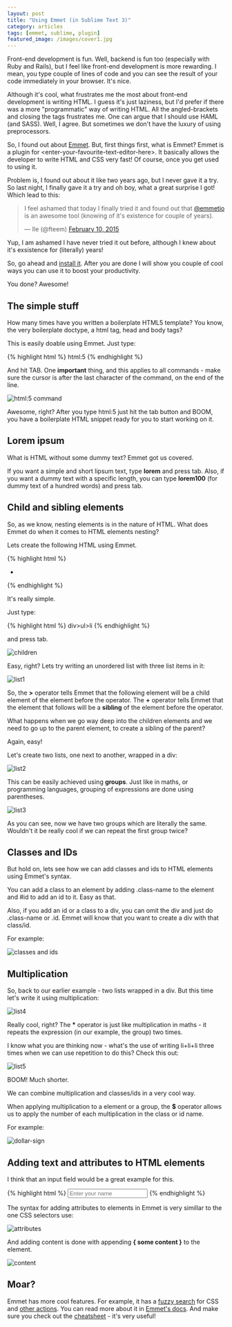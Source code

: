 ```yaml
---
layout: post
title: "Using Emmet (in Sublime Text 3)"
category: articles
tags: [emmet, sublime, plugin]
featured_image: /images/cover1.jpg
---
```


Front-end development is fun. Well, backend is fun too (especially with Ruby and Rails), but I feel like
front-end development is more rewarding. I mean, you type couple of lines of code and you can see the result of
your code immediately in your browser. It's nice.

Although it's cool, what frustrates me the most about front-end development is writing HTML.
I guess it's just laziness, but I'd prefer if there was a more "programmatic" way of writing HTML.
All the angled-brackets and closing the tags frustrates me. One can argue that I should use HAML (and SASS). Well, I agree. But sometimes we don't have the luxury of using preprocessors.

So, I found out about [Emmet](http://emmet.io).
But, first things first, what is Emmet?
Emmet is a plugin for \<enter-your-favourite-text-editor-here\>.
It basically allows the developer to write HTML and CSS very fast!
Of course, once you get used to using it.

Problem is, I found out about it like two years ago, but I never gave it a try.
So last night, I finally gave it a try and oh boy, what a great surprise I got! Which lead to this:

<blockquote class="twitter-tweet" lang="en"><p>I feel ashamed that today I finally tried it and found out that <a href="https://twitter.com/emmetio">@emmetio</a> is an awesome tool (knowing of it&#39;s existence for couple of years).</p>&mdash; Ile (@fteem) <a href="https://twitter.com/fteem/status/564948599512264704">February 10, 2015</a></blockquote>
<script async src="//platform.twitter.com/widgets.js" charset="utf-8"></script>

Yup, I am ashamed I have never tried it out before, although I knew about it's exsistence
for (literally) years!

So, go ahead and [install it](http://emmet.io/download/).
After you are done I will show you couple of cool ways you can use it to boost your productivity.

You done? Awesome!

## The simple stuff

How many times have you written a boilerplate HTML5 template?
You know, the very boilerplate doctype, a html tag, head and body tags?

This is easily doable using Emmet. Just type:

{% highlight html %}
html:5
{% endhighlight %}

And hit TAB. One **important** thing, and this applies to all commands - make sure
the cursor is after the last character of the command, on the end of the line.

![html:5 command](http://i.imgur.com/nhlDnqd.gif)

Awesome, right? After you type html:5 just hit the tab button and BOOM, you have a boilerplate HTML snippet
ready for you to start working on it.

## Lorem ipsum
What is HTML without some dummy text? Emmet got us covered.

If you want a simple and short lipsum text, type **lorem** and press tab.
Also, if you want a dummy text with a specific length, you can type **lorem100**
(for dummy text of a hundred words) and press tab.

## Child and sibling elements

So, as we know, nesting elements is in the nature of HTML. What does Emmet do when
it comes to HTML elements nesting?

Lets create the following HTML using Emmet.

{% highlight html %}
<div>
  <ul>
    <li></li>
  </ul>
</div>
{% endhighlight %}

It's really simple.

Just type:

{% highlight html %}
div>ul>li
{% endhighlight %}

and press tab.

![children](http://i.imgur.com/V2jLGhS.gif)

Easy, right? Lets try writing an unordered list with three list items in it:

![list1](http://i.imgur.com/1rBW9V6.gif)

So, the **>** operator tells Emmet that the following element will be a child element of the element before the operator.
The **+** operator tells Emmet that the element that follows will be a **sibling** of the element before the operator.

What happens when we go way deep into the children elements and we need to go up to the parent element,
to create a sibling of the parent?

Again, easy!

Let's create two lists, one next to another, wrapped in a div:

![list2](http://i.imgur.com/806uEpX.gif)

This can be easily achieved using **groups**. Just like in maths, or programming languages,
grouping of expressions are done using parentheses.

![list3](http://i.imgur.com/yaayuzs.gif)

As you can see, now we have two groups which are literally the same. Wouldn't it be
really cool if we can repeat the first group twice?

## Classes and IDs

But hold on, lets see how we can add classes and ids to HTML elements using Emmet's syntax.

You can add a class to an element by adding .class-name to the element and #id to add an id to it.
Easy as that.

Also, if you add an id or a class to a div, you can omit the div and just do .class-name or .id.
Emmet will know that you want to create a div with that class/id.

For example:

![classes and ids](http://i.imgur.com/DqofzYn.gif)

## Multiplication

So, back to our earlier example - two lists wrapped in a div. But this time let's write it using multiplication:

![list4](http://i.imgur.com/HOvtU4w.gif)

Really cool, right? The **\*** operator is just like multiplication in maths - it repeats the
expression (in our example, the group) two times.

I know what you are thinking now - what's the use of writing li+li+li three times when we can
use repetition to do this? Check this out:

![list5](http://i.imgur.com/e5kbczo.gif)

BOOM! Much shorter.

We can combine multiplication and classes/ids in a very cool way.

When applying multiplication to a element or a group, the **$** operator allows
us to apply the number of each multiplication in the class or id name.

For example:

![dollar-sign](http://i.imgur.com/WGSQIFG.gif)

## Adding text and attributes to HTML elements

I think that an input field would be a great example for this.

{% highlight html %}
  <input type="text" placeholder="Enter your name" />
{% endhighlight %}

The syntax for adding attributes to elements in Emmet is very simillar to the one CSS selectors use:

![attributes](http://i.imgur.com/tUsmBkm.gif)

And adding content is done with appending **{ some content }** to the element.

![content](http://i.imgur.com/EhedIG9.gif)

## Moar?

Emmet has more cool features. For example, it has a [fuzzy search](http://docs.emmet.io/css-abbreviations/fuzzy-search/)
for CSS and [other actions](http://docs.emmet.io/actions/).
You can read more about it in [Emmet's docs](http://docs.emmet.io/). And make sure
you check out the [cheatsheet](http://docs.emmet.io/cheat-sheet/) - it's very useful!
